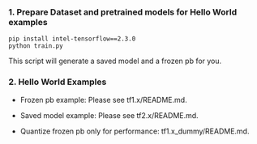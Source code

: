 ### 1. Prepare Dataset and pretrained models for Hello World examples
```Shell
pip install intel-tensorflow==2.3.0
python train.py

```
This script will generate a saved model and a frozen pb for you. 

### 2. Hello World Examples
 
*  Frozen pb example: Please see tf1.x/README.md. 
 
*  Saved model example: Please see tf2.x/README.md. 

*  Quantize frozen pb only for performance: tf1.x_dummy/README.md. 
